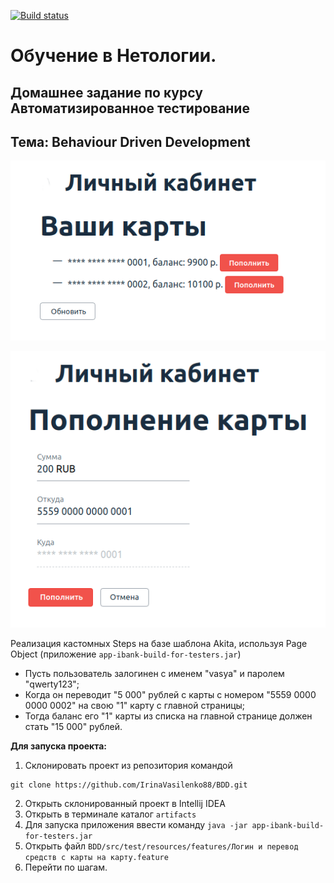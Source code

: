 [![Build status](https://ci.appveyor.com/api/projects/status/00m06smrrue0umct?svg=true)](https://ci.appveyor.com/project/IrinaVasilenko88/bdd)

# Обучение в Нетологии.

## Домашнее задание по курсу Автоматизированное тестирование

## Тема: Behaviour Driven Development

![](https://github.com/netology-code/aqa-homeworks/blob/aqa4/bdd/pic/cards.png)

![](https://github.com/netology-code/aqa-homeworks/blob/aqa4/bdd/pic/transfer.png)


 Реализация кастомных Steps на базе шаблона Akita, используя Page Object (приложение ```app-ibank-build-for-testers.jar```)

- Пусть пользователь залогинен с именем "vasya" и паролем "qwerty123";
- Когда он переводит "5 000" рублей с карты с номером "5559 0000 0000 0002" на свою "1" карту с главной страницы;
- Тогда баланс его "1" карты из списка на главной странице должен стать "15 000" рублей.

**Для запуска проекта:**
1. Склонировать проект из репозитория командой 

```
git clone https://github.com/IrinaVasilenko88/BDD.git
``` 
2. Открыть склонированный проект в Intellij IDEA
3. Открыть в терминале каталог ```artifacts```
4. Для запуска приложения ввести команду ```java -jar app-ibank-build-for-testers.jar```
5. Открыть файл ```BDD/src/test/resources/features/Логин и перевод средств с карты на карту.feature```
6. Перейти по шагам.
